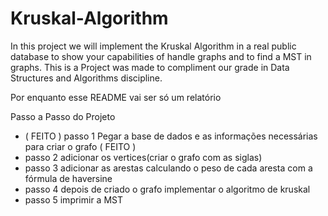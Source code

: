 # Kruskal-Algorithm
In this project we will implement the Kruskal Algorithm in a real public database to show your capabilities of handle graphs and to find a MST in graphs. This is a Project was made to compliment our grade in Data Structures and Algorithms discipline.


Por enquanto esse README vai ser só um relatório


Passo a Passo do Projeto

- ( FEITO ) passo 1 Pegar a base de dados e as informações necessárias para criar o grafo ( FEITO )
- passo 2 adicionar os vertices(criar o grafo com as siglas)
- passo 3 adicionar as arestas calculando o peso de cada aresta com a fórmula de haversine
- passo 4 depois de criado o grafo implementar o algoritmo de kruskal
- passo 5 imprimir a MST